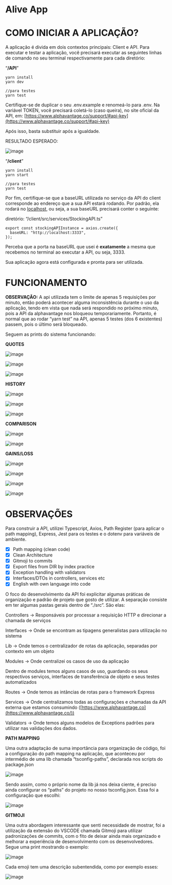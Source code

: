 # Alive App

# **COMO INICIAR A APLICAÇÃO?**

A aplicação é divida em dois contextos principais: Client e API. Para executar e testar a aplicação, você precisará executar as seguintes linhas de comando no seu terminal respectivamente para cada diretório:

“**/API**”

```tsx
yarn install
yarn dev

//para testes
yarn test
```

Certifique-se de duplicar o seu .env.example e renomeá-lo para .env. Na variável TOKEN, você precisará coletá-lo (caso queira), no site oficial da API, em: [https://www.alphavantage.co/support/#api-key](https://www.alphavantage.co/support/#api-key)

Após isso, basta substituir após a igualdade.

RESULTADO ESPERADO:

![image](https://user-images.githubusercontent.com/58860863/184511796-5cc94305-2427-4d55-884f-82f4b7f80b65.png)

“**/client**”

```tsx
yarn install
yarn start

//para testes
yarn test
```

Por fim, certifique-se que a baseURL utilizada no serviço da API do client corresponde ao endereço que a sua API estará rodando. Por padrão, ela rodará no [localhost](http://localhost), ou seja, a sua baseURL precisará conter o seguinte:

diretório: “/client/src/services/StockingAPI.ts”

```tsx
export const stockingAPIInstance = axios.create({
  baseURL: "http://localhost:3333",
});
```

Perceba que a porta na baseURL que usei é **exatamente** a mesma que recebemos no terminal ao executar a API, ou seja, 3333.

Sua aplicação agora está configurada e pronta para ser utilizada.

# **FUNCIONAMENTO**

**OBSERVAÇÃO:** A api utilizada tem o limite de apenas 5 requisições por minuto, então poderá acontecer alguma inconsistência durante o uso da aplicação, tendo em vista que nada será respondido no próximo minuto, pois a API da alphavantage nos bloqueou temporariamente. Portanto, é normal que ao rodar “yarn test” na API, apenas 5 testes (dos 6 existentes) passem, pois o último será bloqueado.

Seguem as prints do sistema funcionando:

**QUOTES**

![image](https://user-images.githubusercontent.com/58860863/184511810-eeda1049-6bd0-49cf-8df9-b7ecf7017392.png)

![image](https://user-images.githubusercontent.com/58860863/184511815-9b5456d2-3dca-4b3e-9a78-146ff437abea.png)

![image](https://user-images.githubusercontent.com/58860863/184511819-ac378dd5-bc79-4f85-9235-a3314952576b.png)

**HISTORY**

![image](https://user-images.githubusercontent.com/58860863/184511822-5efd1248-d2f9-4d9b-a6a5-26514b5afa6a.png)

![image](https://user-images.githubusercontent.com/58860863/184511827-02448a58-d0b9-4cdb-a91b-ffddf7bc7218.png)

![image](https://user-images.githubusercontent.com/58860863/184511830-1cd8a627-a02f-4e82-8ac7-5aeb061cf5ec.png)

**COMPARISON**

![image](https://user-images.githubusercontent.com/58860863/184511833-94a43751-b58d-4001-b755-9f7f2ddaafcb.png)

![image](https://user-images.githubusercontent.com/58860863/184511835-50d32309-3fea-4363-9b79-e7e24111818f.png)

**GAINS/LOSS**

![image](https://user-images.githubusercontent.com/58860863/184511853-2be10ca2-fe97-4379-b2b8-d6395483c8bf.png)

![image](https://user-images.githubusercontent.com/58860863/184511856-1cc1e4b5-7a10-4679-9768-a1749020aec2.png)

![image](https://user-images.githubusercontent.com/58860863/184511857-abf468fe-fed8-46a0-9a1f-568e54424741.png)

![image](https://user-images.githubusercontent.com/58860863/184511859-179ce466-6a72-43c6-83bf-9e1b302a17df.png)

# **OBSERVAÇÕES**

Para construir a API, utilizei Typescript, Axios, Path Register (para aplicar o path mapping), Express, Jest para os testes e o dotenv para variáveis de ambiente.

- [x] Path mapping (clean code)
- [x] Clean Architecture
- [x] Gitmoji to commits
- [x] Export files from DIR by index practice
- [x] Exception handling with validators
- [x] Interfaces/DTOs in controllers, services etc
- [x] English with own language into code

O foco do desenvolvimento da API foi explicitar algumas práticas de organização e padrão de projeto que gosto de utilizar. A separação consiste em ter algumas pastas gerais dentro de “./src”. São elas:

Controllers → Responsáveis por processar a requisição HTTP e direcionar a chamada de serviços

Interfaces → Onde se encontram as tipagens generalistas para utilização no sistema

Lib → Onde temos o centralizador de rotas da aplicação, separadas por contexto em um objeto

Modules → Onde centralizei os casos de uso da aplicação

Dentro de modules temos alguns casos de uso, guardando os seus respectivos serviços, interfaces de transferência de objeto e seus testes automatizados

Routes → Onde temos as intâncias de rotas para o framework Express

Services → Onde centralizamos todas as configurações e chamadas da API externa que estamos consumindo ([https://www.alphavantage.co](https://www.alphavantage.co/))

Validators → Onde temos alguns modelos de Exceptions padrões para utilizar nas validações dos dados.

**PATH MAPPING**

Uma outra adaptação de suma importância para organização de código, foi a configuração do path mapping na aplicação, que aconteceu por intermédio de uma lib chamada “tsconfig-paths”, declarada nos scripts do package.json

![image](https://user-images.githubusercontent.com/58860863/184511862-c91f32cf-292a-4d87-8cb2-8d0fa540210b.png)

Sendo assim, como o próprio nome da lib já nos deixa ciente, é preciso ainda configurar os “paths” do projeto no nosso tsconfig.json. Essa foi a configuração que escolhi:

![image](https://user-images.githubusercontent.com/58860863/184511867-9b63b941-c37a-48a3-b86a-5b50a8ce2401.png)

**GITMOJI**

Uma outra abordagem interessante que senti necessidade de mostrar, foi a utilização da extensão do VSCODE chamada Gitmoji para utilizar padronizações de commits, com o fito de deixar ainda mais organizado e melhorar a experiência de desenvolvimento com os desenvolvedores. Segue uma print mostrando o exemplo:

![image](https://user-images.githubusercontent.com/58860863/184511874-12357e6b-fe7d-4460-bf51-f5b3bf16230d.png)

Cada emoji tem uma descrição subentendida, como por exemplo esses:

![image](https://user-images.githubusercontent.com/58860863/184511878-7fc3426a-6e64-4404-941f-82e16f365dad.png)
